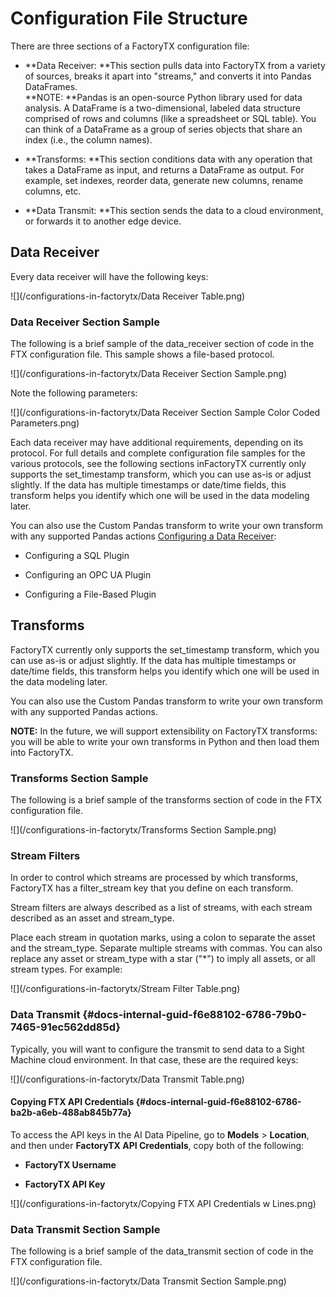 # Configuration File Structure

There are three sections of a FactoryTX configuration file:

* **Data Receiver: **This section pulls data into FactoryTX from a variety of sources, breaks it apart into "streams," and converts it into Pandas DataFrames.  
  **NOTE: **Pandas is an open-source Python library used for data analysis. A DataFrame is a two-dimensional, labeled data structure comprised of rows and columns \(like a spreadsheet or SQL table\). You can think of a DataFrame as a group of series objects that share an index \(i.e., the column names\).

* **Transforms: **This section conditions data with any operation that takes a DataFrame as input, and returns a DataFrame as output. For example, set indexes, reorder data, generate new columns, rename columns, etc.

* **Data Transmit: **This section sends the data to a cloud environment, or forwards it to another edge device.

## Data Receiver

Every data receiver will have the following keys:

![](/configurations-in-factorytx/Data Receiver Table.png)

### Data Receiver Section Sample

The following is a brief sample of the data\_receiver section of code in the FTX configuration file. This sample shows a file-based protocol.

![](/configurations-in-factorytx/Data Receiver Section Sample.png)

Note the following parameters:

![](/configurations-in-factorytx/Data Receiver Section Sample Color Coded Parameters.png)

Each data receiver may have additional requirements, depending on its protocol. For full details and complete configuration file samples for the various protocols, see the following sections inFactoryTX currently only supports the set\_timestamp transform, which you can use as-is or adjust slightly. If the data has multiple timestamps or date/time fields, this transform helps you identify which one will be used in the data modeling later.

You can also use the Custom Pandas transform to write your own transform with any supported Pandas actions [Configuring a Data Receiver](/configuring-a-data-receiver.md):

* Configuring a SQL Plugin

* Configuring an OPC UA Plugin

* Configuring a File-Based Plugin

## Transforms

FactoryTX currently only supports the set\_timestamp transform, which you can use as-is or adjust slightly. If the data has multiple timestamps or date/time fields, this transform helps you identify which one will be used in the data modeling later.

You can also use the Custom Pandas transform to write your own transform with any supported Pandas actions.

**NOTE:** In the future, we will support extensibility on FactoryTX transforms: you will be able to write your own transforms in Python and then load them into FactoryTX.

### Transforms Section Sample

The following is a brief sample of the transforms section of code in the FTX configuration file.

![](/configurations-in-factorytx/Transforms Section Sample.png)

### Stream Filters

In order to control which streams are processed by which transforms, FactoryTX has a filter\_stream key that you define on each transform.

Stream filters are always described as a list of streams, with each stream described as an asset and stream\_type.

Place each stream in quotation marks, using a colon to separate the asset and the stream\_type. Separate multiple streams with commas. You can also replace any asset or stream\_type with a star \("\*"\) to imply all assets, or all stream types. For example:

![](/configurations-in-factorytx/Stream Filter Table.png)

### Data Transmit {#docs-internal-guid-f6e88102-6786-79b0-7465-91ec562dd85d}

Typically, you will want to configure the transmit to send data to a Sight Machine cloud environment. In that case, these are the required keys:

![](/configurations-in-factorytx/Data Transmit Table.png)

#### Copying FTX API Credentials {#docs-internal-guid-f6e88102-6786-ba2b-a6eb-488ab845b77a}

To access the API keys in the AI Data Pipeline, go to **Models** &gt; **Location**, and then under **FactoryTX API Credentials**, copy both of the following:

* **FactoryTX Username**

* **FactoryTX API Key**

![](/configurations-in-factorytx/Copying FTX API Credentials w Lines.png)

### Data Transmit Section Sample

The following is a brief sample of the data\_transmit section of code in the FTX configuration file.

![](/configurations-in-factorytx/Data Transmit Section Sample.png)

